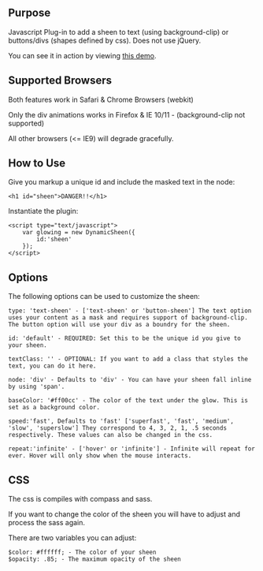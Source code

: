 Purpose
--------------

Javascript Plug-in to add a sheen to text (using background-clip) or buttons/divs (shapes defined by css). Does not use jQuery.

You can see it in action by viewing <a href="http://playground.mgallay.com/sheen">this demo</a>.


Supported Browsers
-----------------------------
Both features work in Safari & Chrome Browsers (webkit)

Only the div animations works in Firefox & IE 10/11 - (background-clip not supported)

All other browsers (<= IE9) will degrade gracefully.


How to Use
-----------------------------

Give you markup a unique id and include the masked text in the node:

	<h1 id="sheen">DANGER!!</h1>

Instantiate the plugin:

	<script type="text/javascript">
		var glowing = new DynamicSheen({
			id:'sheen'
		});
	</script>

Options
-----------------------------

The following options can be used to customize the sheen:

	type: 'text-sheen' - ['text-sheen' or 'button-sheen'] The text option uses your content as a mask and requires support of background-clip. The button option will use your div as a boundry for the sheen.
	
	id: 'default' - REQUIRED: Set this to be the unique id you give to your sheen.
	
	textClass: '' - OPTIONAL: If you want to add a class that styles the text, you can do it here.
	
	node: 'div' - Defaults to 'div' - You can have your sheen fall inline by using 'span'.
	
	baseColor: '#ff00cc' - The color of the text under the glow. This is set as a background color.
	
	speed:'fast', Defaults to 'fast' ['superfast', 'fast', 'medium', 'slow', 'superslow'] They correspond to 4, 3, 2, 1, .5 seconds respectively. These values can also be changed in the css.
	
	repeat:'infinite' - ['hover' or 'infinite'] - Infinite will repeat for ever. Hover will only show when the mouse interacts.
	
CSS
-----------------------------

The css is compiles with compass and sass.

If you want to change the color of the sheen you will have to adjust and process the sass again.

There are two variables you can adjust:

	$color: #ffffff; - The color of your sheen
	$opacity: .85; - The maximum opacity of the sheen